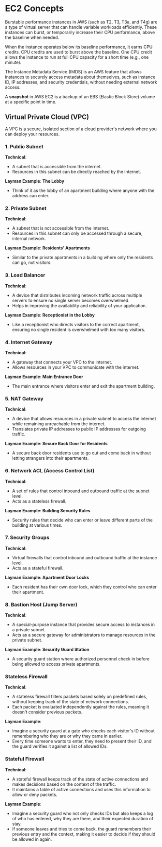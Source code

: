 # EC2 Concepts

Burstable performance instances in AWS (such as T2, T3, T3a, and T4g) are a type of virtual server that can handle
variable workloads efficiently. These instances can burst, or temporarily increase their CPU performance, above the
baseline when needed.

When the instance operates below its baseline performance, it earns CPU credits.
CPU credits are used to burst above the baseline. One CPU credit allows the instance to run at full CPU capacity for a
short time (e.g., one minute).

The Instance Metadata Service (IMDS) is an AWS feature that allows instances to securely access metadata about
themselves, such as instance ID, IP addresses, and security credentials, without needing external network access.

A **snapshot** in AWS EC2 is a backup of an EBS (Elastic Block Store) volume at a specific point in time.

## Virtual Private Cloud (VPC)

A VPC is a secure, isolated section of a cloud provider's network where you can deploy your resources.

### 1. Public Subnet

**Technical:**
- A subnet that is accessible from the internet.
- Resources in this subnet can be directly reached by the internet.

**Layman Example: The Lobby**
- Think of it as the lobby of an apartment building where anyone with the address can enter.

### 2. Private Subnet

**Technical:**
- A subnet that is not accessible from the internet.
- Resources in this subnet can only be accessed through a secure, internal network.

**Layman Example: Residents' Apartments**
- Similar to the private apartments in a building where only the residents can go, not visitors.

### 3. Load Balancer

**Technical:**
- A device that distributes incoming network traffic across multiple servers to ensure no single server becomes overwhelmed.
- Helps in improving the availability and reliability of your application.

**Layman Example: Receptionist in the Lobby**
- Like a receptionist who directs visitors to the correct apartment, ensuring no single resident is overwhelmed with too many visitors.

### 4. Internet Gateway

**Technical:**
- A gateway that connects your VPC to the internet.
- Allows resources in your VPC to communicate with the internet.

**Layman Example: Main Entrance Door**
- The main entrance where visitors enter and exit the apartment building.

### 5. NAT Gateway

**Technical:**
- A device that allows resources in a private subnet to access the internet while remaining unreachable from the internet.
- Translates private IP addresses to public IP addresses for outgoing traffic.

**Layman Example: Secure Back Door for Residents**
- A secure back door residents use to go out and come back in without letting strangers into their apartments.

### 6. Network ACL (Access Control List)

**Technical:**
- A set of rules that control inbound and outbound traffic at the subnet level.
- Acts as a stateless firewall.

**Layman Example: Building Security Rules**
- Security rules that decide who can enter or leave different parts of the building at various times.

### 7. Security Groups

**Technical:**
- Virtual firewalls that control inbound and outbound traffic at the instance level.
- Acts as a stateful firewall.

**Layman Example: Apartment Door Locks**
- Each resident has their own door lock, which they control who can enter their apartment.

### 8. Bastion Host (Jump Server)

**Technical:**
- A special-purpose instance that provides secure access to instances in a private subnet.
- Acts as a secure gateway for administrators to manage resources in the private subnet.

**Layman Example: Security Guard Station**
- A security guard station where authorized personnel check in before being allowed to access private apartments.

### Stateless Firewall

**Technical:**
- A stateless firewall filters packets based solely on predefined rules, without keeping track of the state of network connections.
- Each packet is evaluated independently against the rules, meaning it doesn't consider previous packets.

**Layman Example:**
- Imagine a security guard at a gate who checks each visitor's ID without remembering who they are or why they came in earlier.
- Every time someone wants to enter, they need to present their ID, and the guard verifies it against a list of allowed IDs.

### Stateful Firewall

**Technical:**
- A stateful firewall keeps track of the state of active connections and makes decisions based on the context of the traffic.
- It maintains a table of active connections and uses this information to allow or deny packets.

**Layman Example:**
- Imagine a security guard who not only checks IDs but also keeps a log of who has entered, why they are there, and their expected duration of stay.
- If someone leaves and tries to come back, the guard remembers their previous entry and the context, making it easier to decide if they should be allowed in again.
